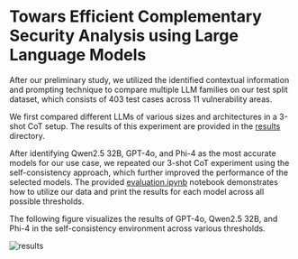 # Towars Efficient Complementary Security Analysis using Large Language Models

After our preliminary study, we utilized the identified contextual information and prompting technique to compare multiple LLM families on our test split dataset, which consists of 403 test cases across 11 vulnerability areas.

We first compared different LLMs of various sizes and architectures in a 3-shot CoT setup. The results of this experiment are provided in the [results](./results/) directory.

After identifying Qwen2.5 32B, GPT-4o, and Phi-4 as the most accurate models for our use case, we repeated our 3-shot CoT experiment using the self-consistency approach, which further improved the performance of the selected models. The provided [evaluation.ipynb](evaluation.ipynb) notebook demonstrates how to utilize our data and print the results for each model across all possible thresholds.

The following figure visualizes the results of GPT-4o, Qwen2.5 32B, and Phi-4 in the self-consistency environment across various thresholds.

![results](metrics_over_thresholds.png)
